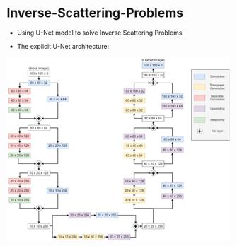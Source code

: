 # Inverse-Scattering-Problems

- Using U-Net model to solve Inverse Scattering Problems 

- The explicit U-Net architecture: 

![alt text](https://github.com/NguyenThaiVu/Inverse-Scattering-Problems/blob/master/Unet_Xception_architecture.png)
